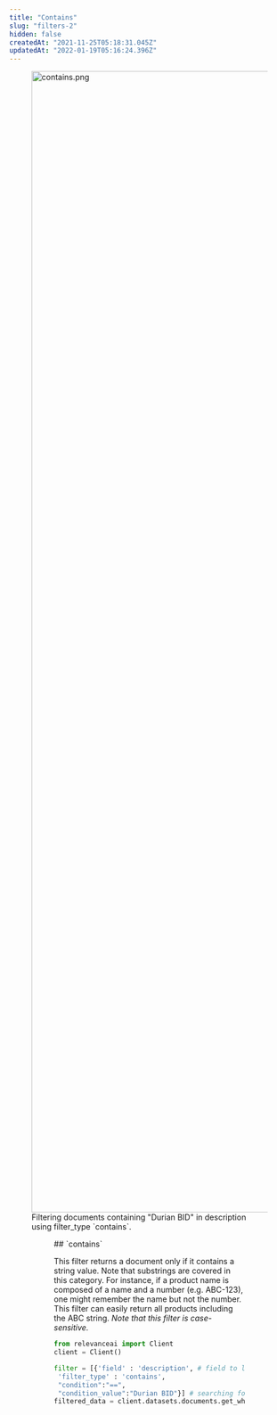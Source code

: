 ```yaml
---
title: "Contains"
slug: "filters-2"
hidden: false
createdAt: "2021-11-25T05:18:31.045Z"
updatedAt: "2022-01-19T05:16:24.396Z"
---
```

<figure>
<img src="https://files.readme.io/7cbd106-contains.png" width="2048" alt="contains.png" />
<figcaption>Filtering documents containing "Durian BID" in description using filter_type `contains`.</figcaption>
<figure>
## `contains`

This filter returns a document only if it contains a string value. Note that substrings are covered in this category. For instance, if a product name is composed of a name and a number (e.g. ABC-123), one might remember the name but not the number. This filter can easily return all products including the ABC string.
*Note that this filter is case-sensitive.*
```python Python (SDK)
from relevanceai import Client
client = Client()

filter = [{'field' : 'description', # field to look at
 'filter_type' : 'contains',
 "condition":"==",
 "condition_value":"Durian BID"}] # searching for "Durian BID"
filtered_data = client.datasets.documents.get_where(dataset_id, filter)
```
```python
```

